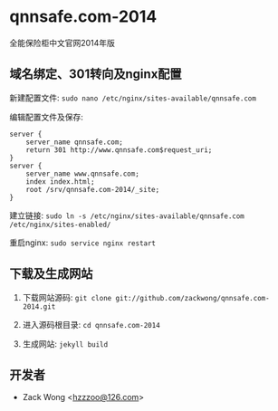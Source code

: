 qnnsafe.com-2014
=============

全能保险柜中文官网2014年版


域名绑定、301转向及nginx配置
-----

新建配置文件: ``sudo nano /etc/nginx/sites-available/qnnsafe.com``

编辑配置文件及保存: 

    server {
        server_name qnnsafe.com;
        return 301 http://www.qnnsafe.com$request_uri;
    }
    server {
        server_name www.qnnsafe.com;
        index index.html;
        root /srv/qnnsafe.com-2014/_site;
    }

建立链接: ``sudo ln -s /etc/nginx/sites-available/qnnsafe.com /etc/nginx/sites-enabled/``

重启nginx: ``sudo service nginx restart``


下载及生成网站
-----

1. 下载网站源码: ``git clone git://github.com/zackwong/qnnsafe.com-2014.git``

2. 进入源码根目录: ``cd qnnsafe.com-2014``

3. 生成网站: ``jekyll build``


开发者
---------

* Zack Wong &lt;hzzzoo@126.com&gt;
